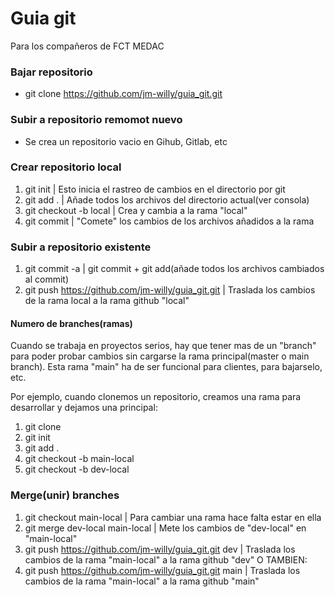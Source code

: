 # Guia git
Para los compañeros de FCT MEDAC

### Bajar repositorio
- git clone https://github.com/jm-willy/guia_git.git

### Subir a repositorio remomot nuevo
- Se crea un repositorio vacio en Gihub, Gitlab, etc

### Crear repositorio local
1. git init | Esto inicia el rastreo de cambios en el directorio por git
2. git add . | Añade todos los archivos del directorio actual(ver consola)
3. git checkout -b local | Crea y cambia a la rama "local"
4. git commit  | "Comete" los cambios de los archivos añadidos a la rama

### Subir a repositorio existente
1. git commit -a | git commit + git add(añade todos los archivos cambiados al commit)
2. git push https://github.com/jm-willy/guia_git.git | Traslada los cambios de la rama local a la rama github "local"

#### Numero de branches(ramas)
Cuando se trabaja en proyectos serios, hay que tener 
mas de un "branch" para poder probar cambios sin cargarse 
la rama principal(master o main branch). Esta rama "main"
ha de ser funcional para clientes, para bajarselo, etc.

Por ejemplo, cuando clonemos un repositorio, creamos
una rama para desarrollar y dejamos una principal:
1. git clone
2. git init
3. git add .
4. git checkout -b main-local
5. git checkout -b dev-local

### Merge(unir) branches
1. git checkout main-local | Para cambiar una rama hace falta estar en ella
2. git merge dev-local main-local | Mete los cambios de "dev-local" en "main-local"
3. git push https://github.com/jm-willy/guia_git.git dev | Traslada los cambios de la rama "main-local" a la rama github "dev" O TAMBIEN:
4. git push https://github.com/jm-willy/guia_git.git main | Traslada los cambios de la rama "main-local" a la rama github "main"




